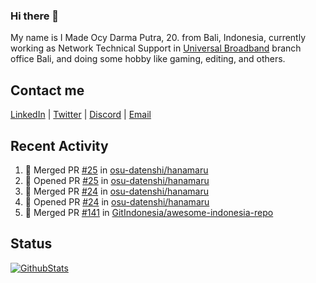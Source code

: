 ### Hi there 👋

My name is I Made Ocy Darma Putra, 20. from Bali, Indonesia, currently working as Network Technical Support in [Universal Broadband](https://universal.net.id) branch office Bali, and doing some hobby like gaming, editing, and others.

## Contact me

[LinkedIn](https://linkedin.com/in/troke) | [Twitter](https://twitter.com/darma_ochi) | [Discord](https://link.troke.id/discord) | <a href="mailto:ochi@troke.id">Email</a> 

## Recent Activity

<!--START_SECTION:activity-->
1. 🎉 Merged PR [#25](https://github.com/osu-datenshi/hanamaru/pull/25) in [osu-datenshi/hanamaru](https://github.com/osu-datenshi/hanamaru)
2. 💪 Opened PR [#25](https://github.com/osu-datenshi/hanamaru/pull/25) in [osu-datenshi/hanamaru](https://github.com/osu-datenshi/hanamaru)
3. 🎉 Merged PR [#24](https://github.com/osu-datenshi/hanamaru/pull/24) in [osu-datenshi/hanamaru](https://github.com/osu-datenshi/hanamaru)
4. 💪 Opened PR [#24](https://github.com/osu-datenshi/hanamaru/pull/24) in [osu-datenshi/hanamaru](https://github.com/osu-datenshi/hanamaru)
5. 🎉 Merged PR [#141](https://github.com/GitIndonesia/awesome-indonesia-repo/pull/141) in [GitIndonesia/awesome-indonesia-repo](https://github.com/GitIndonesia/awesome-indonesia-repo)
<!--END_SECTION:activity-->

## Status

[![GithubStats](https://github-readme-stats.vercel.app/api?username=troke12&show_icons=true)](https://github.com/troke12)
